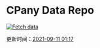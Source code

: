# CPany Data Repo

[![Fetch data](https://github.com/yjl9903/CPany/actions/workflows/fetch.yml/badge.svg)](https://github.com/yjl9903/CPany/actions/workflows/fetch.yml)

<!-- START_SECTION: update_time -->
更新时间：[2021-09-11 01:17](https://www.timeanddate.com/worldclock/fixedtime.html?msg=Fetch+data&iso=20210911T011714&p1=237)
<!-- END_SECTION: update_time -->
